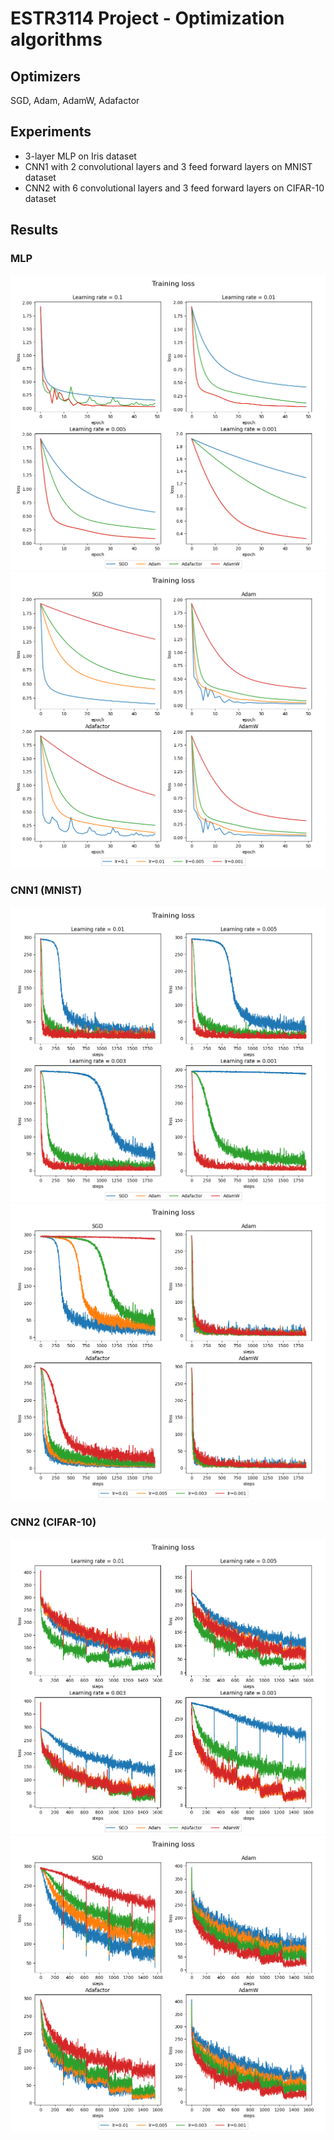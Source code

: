 # ESTR3114 Project - Optimization algorithms

## Optimizers
SGD, Adam, AdamW, Adafactor

## Experiments
- 3-layer MLP on Iris dataset
- CNN1 with 2 convolutional layers and 3 feed forward layers on MNIST dataset
- CNN2 with 6 convolutional layers and 3 feed forward layers on CIFAR-10 dataset

## Results
### MLP
![](./plot/MLP-Iris-LR-Loss.png)
![](./plot/MLP-Iris-Optimzers-Loss.png)

### CNN1 (MNIST)
![](./plot/CNN1-MNIST-LR-Loss.png)
![](./plot/CNN1-MNIST-Optimzers-Loss.png)

### CNN2 (CIFAR-10)
![](./plot/CNN2-CIFAR10-LR-Loss.png)
![](./plot/CNN2-CIFAR10-Optimizers-Loss.png)